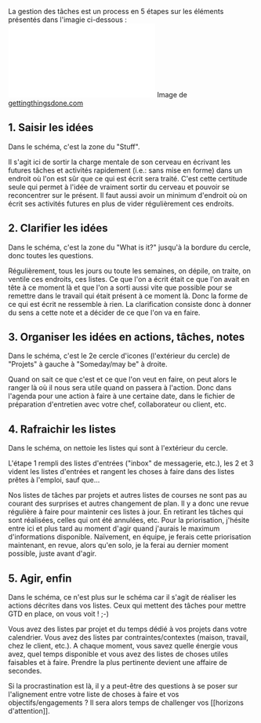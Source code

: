 La gestion des tâches est un process en 5 étapes sur les éléments présentés dans l'imagie ci-dessous :
![GTD tâches|50](workflow_map.pdf)
Image de [gettingthingsdone.com](https://gettingthingsdone.com/wp-content/uploads/2014/10/workflow_map.pdf)

## 1. Saisir les idées

Dans le schéma, c'est la zone du "Stuff".

Il s'agit ici de sortir la charge mentale de son cerveau en écrivant les futures tâches et activités rapidement (i.e.: sans mise en forme) dans un endroit où l'on est sûr que ce qui est écrit sera traité.
C'est cette certitude seule qui permet à l'idée de vraiment sortir du cerveau et pouvoir se reconcentrer sur le présent.
Il faut aussi avoir un minimum d'endroit où on écrit ses activités futures en plus de vider régulièrement ces endroits.

## 2. Clarifier les idées

Dans le schéma, c'est la zone du "What is it?" jusqu'à la bordure du cercle, donc toutes les questions.

Régulièrement, tous les jours ou toute les semaines, on dépile, on traite, on ventile ces endroits, ces listes.
Ce que l'on a écrit était ce que l'on avait en tête à ce moment là et que l'on a sorti aussi vite que possible pour se remettre dans le travail qui était présent à ce moment là.
Donc la forme de ce qui est écrit ne ressemble à rien.
La clarification consiste donc à donner du sens a cette note et a décider de ce que l'on va en faire.

## 3. Organiser les idées en actions, tâches, notes 

Dans le schéma, c'est le 2e cercle d'icones (l'extérieur du cercle) de "Projets" à gauche à "Someday/may be" à droite.

Quand on sait ce que c'est et ce que l'on veut en faire, on peut alors le ranger là où il nous sera utile quand on passera à l'action.
Donc dans l'agenda pour une action à faire à une certaine date, dans le fichier de préparation d'entretien avec votre chef, collaborateur ou client, etc.

## 4. Rafraichir les listes 

Dans le schéma, on nettoie les listes qui sont à l'extérieur du cercle.

L'étape 1 rempli des listes d'entrées ("inbox" de messagerie, etc.), les 2 et 3 vident les listes d'entrées et rangent les choses à faire dans des listes prêtes à l'emploi, sauf que...

Nos listes de tâches par projets et autres listes de courses ne sont pas au courant des surprises et autres changement de plan.
Il y a donc une revue régulière à faire pour maintenir ces listes à jour.
En retirant les tâches qui sont réalisées, celles qui ont été annulées, etc.
Pour la priorisation, j'hésite entre ici et plus tard au moment d'agir quand j'aurais le maximum d'informations disponible.
Naïvement, en équipe, je ferais cette priorisation maintenant, en revue, alors qu'en solo, je la ferai au dernier moment possible, juste avant d'agir.

## 5. Agir, enfin 

Dans le schéma, ce n'est plus sur le schéma car il s'agit de réaliser les actions décrites dans vos listes.
Ceux qui mettent des tâches pour mettre GTD en place, on vous voit ! ;-)

Vous avez des listes par projet et du temps dédié à vos projets dans votre calendrier.
Vous avez des listes par contraintes/contextes (maison, travail, chez le client, etc.).
A chaque moment, vous savez quelle énergie vous avez, quel temps disponible  et vous avez des listes de choses utiles faisables et à faire.
Prendre la plus pertinente devient une affaire de secondes.

Si la procrastination est là, il y a peut-être des questions à se poser sur l'alignement entre votre liste de choses à faire et vos objectifs/engagements ? 
Il sera alors temps de challenger vos [[horizons d'attention]].
